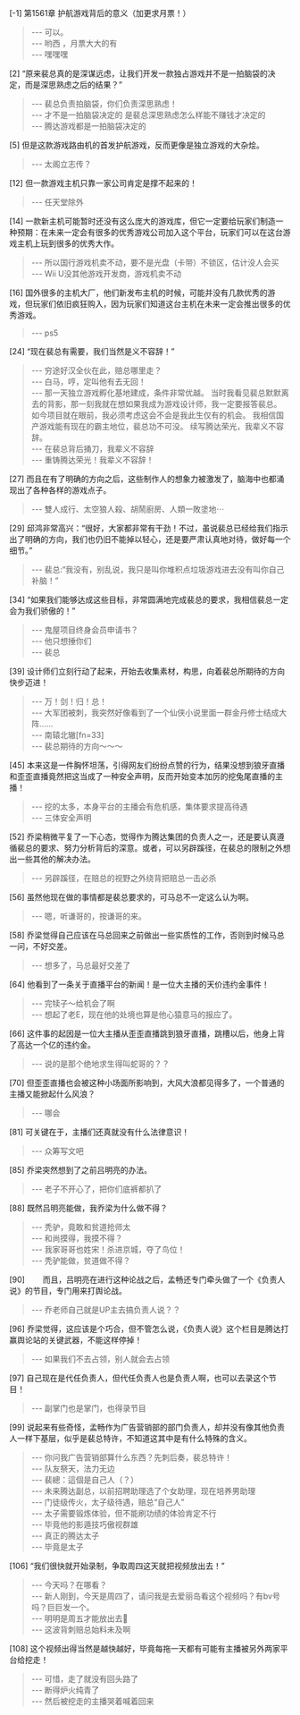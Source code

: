 
[-1] 第1561章 护航游戏背后的意义（加更求月票！）
>--- 可以。<br>
>--- 哟西 ，月票大大的有<br>
>--- 嘿嘿嘿<br>

[2] “原来裴总真的是深谋远虑，让我们开发一款独占游戏并不是一拍脑袋的决定，而是深思熟虑之后的结果？”
>--- 裴总负责拍脑袋，你们负责深思熟虑！<br>
>--- 才不是一拍脑袋决定的 是裴总深思熟虑怎么样能不赚钱才决定的<br>
>--- 腾达游戏都是一拍脑袋决定的<br>

[5] 但是这款游戏路由机的首发护航游戏，反而更像是独立游戏的大杂烩。
>--- 太阁立志传？<br>

[12] 但一款游戏主机只靠一家公司肯定是撑不起来的！
>--- 任天堂除外<br>

[14] 一款新主机可能暂时还没有这么庞大的游戏库，但它一定要给玩家们制造一种预期：在未来一定会有很多的优秀游戏公司加入这个平台，玩家们可以在这台游戏主机上玩到很多的优秀大作。
>--- 所以国行游戏机卖不动，要不是光盘（卡带）不锁区，估计没人会买<br>
>--- Wii U没其他游戏开发商，游戏机卖不动<br>

[16] 国外很多的主机大厂，他们新发布主机的时候，可能并没有几款优秀的游戏，但玩家们依旧疯狂购入，因为玩家们知道这台主机在未来一定会推出很多的优秀游戏。
>--- ps5<br>

[24] “现在裴总有需要，我们当然是义不容辞！”
>--- 穷途好汉全伙在此，赔总哪里走？<br>
>--- 白马，哼，定叫他有去无回！<br>
>--- 那一天独立游戏孵化基地建成，条件非常优越。
当时我看见裴总默默离去的背影，那一刻我就在想如果我成为游戏设计师，我一定要报答裴总。
如今项目就在眼前，我必须考虑这会不会是我此生仅有的机会。
我相信国产游戏能有现在的霸主地位，裴总功不可没。
续写腾达荣光，我辈义不容辞。<br>
>--- 在裴总背后捅刀，我辈义不容辞<br>
>--- 重铸腾达荣光！我辈义不容辞！<br>

[27] 而且在有了明确的方向之后，这些制作人的想象力被激发了，脑海中也都涌现出了各种各样的游戏点子。
>--- 雙人成行、太空狼人殺、胡鬧廚房、人類一敗塗地⋯<br>

[29] 邱鸿非常高兴：“很好，大家都非常有干劲！不过，虽说裴总已经给我们指示出了明确的方向，我们也仍旧不能掉以轻心，还是要严肃认真地对待，做好每一个细节。”
>--- 裴总:“我没有，别乱说，我只是叫你堆积点垃圾游戏进去没有叫你自己补脑！”<br>

[34] “如果我们能够达成这些目标，非常圆满地完成裴总的要求，我相信裴总一定会为我们骄傲的！”
>--- 鬼屋项目终身会员申请书？<br>
>--- 他只想捶你们<br>
>--- 裴总<br>

[39] 设计师们立刻行动了起来，开始去收集素材，构思，向着裴总所期待的方向快步迈进！
>--- 万！剑！归！总！<br>
>--- 大军团被刺，我突然好像看到了一个仙侠小说里面一群金丹修士结成大阵……<br>
>--- 南辕北辙[fn=33]<br>
>--- 裴总期待的方向～～～<br>

[45] 本来这是一件胸怀坦荡，引得网友们纷纷点赞的行为，结果没想到狼牙直播和歪歪直播竟然把这当成了一种安全声明，反而开始变本加厉的挖兔尾直播的主播！
>--- 挖的太多，本身平台的主播会有危机感，集体要求提高待遇<br>
>--- 三体安全声明<br>

[52] 乔梁稍微平复了一下心态，觉得作为腾达集团的负责人之一，还是要认真遵循裴总的要求、努力分析背后的深意。或者，可以另辟蹊径，在裴总的限制之外想出一些其他的解决办法。
>--- 另辟蹊径，在赔总的视野之外绕背把赔总一击必杀<br>

[56] 虽然他现在做的事情都是裴总要求的，可马总不一定这么认为啊。
>--- 嗯，听谦哥的，按谦哥的来。<br>

[58] 乔梁觉得自己应该在马总回来之前做出一些实质性的工作，否则到时候马总一问，不好交差。
>--- 想多了，马总最好交差了<br>

[64] 他看到了一条关于直播平台的新闻！是一位大主播的天价违约金事件！
>--- 完犊子～给机会了啊<br>
>--- 想起了老E，现在他的处境也算是他心猿意马的报应了。<br>

[66] 这件事的起因是一位大主播从歪歪直播跳到狼牙直播，跳槽以后，他身上背了高达一个亿的违约金。
>--- 说的是那个绝地求生得叫蛇哥的？？<br>

[70] 但歪歪直播也会被这种小场面所影响到，大风大浪都见得多了，一个普通的主播又能掀起什么风浪？
>--- 哪会<br>

[81] 可关键在于，主播们还真就没有什么法律意识！
>--- 众筹写文吧<br>

[85] 乔梁突然想到了之前吕明亮的办法。
>--- 老子不开心了，把你们底裤都扒了<br>

[88] 既然吕明亮能做，我乔梁为什么做不得？
>--- 秃驴，竟敢和贫道抢师太<br>
>--- 和尚摸得，我摸不得？<br>
>--- 我家哥哥也姓宋！杀进京城，夺了鸟位！<br>
>--- 秃驴能做，贫道做不得？<br>

[90] 　　而且，吕明亮在进行这种论战之后，孟畅还专门牵头做了一个《负责人说》的节目，专门用来打舆论战。
>--- 乔老师自己就是UP主去搞负责人说？？<br>

[96] 乔梁觉得，这应该是个巧合，但不管怎么说，《负责人说》这个栏目是腾达打赢舆论站的关键武器，不能这样停掉！
>--- 如果我们不去占领，别人就会去占领<br>

[97] 自己现在是代任负责人，但代任负责人也是负责人啊，也可以去录这个节目！
>--- 副掌门也是掌门，也得录节目<br>

[99] 说起来有些奇怪，孟畅作为广告营销部的部门负责人，却并没有像其他负责人一样下基层，似乎是裴总特许，不知道这其中是有什么特殊的含义。
>--- 你问我广告营销部算什么东西？先刺后奏，裴总特许！<br>
>--- 队友祭天，法力无边<br>
>--- 裴總：這個是自己人（？）<br>
>--- 未来腾达副总，以前招聘助理选了个女助理，现在培养男助理<br>
>--- 门徒级传火，太子级待遇，赔总“自己人”<br>
>--- 太子需要锻炼体验，但不能刷功绩的体验肯定不行<br>
>--- 毕竟他的影遁技巧傲视群雄<br>
>--- 真正的腾达太子<br>
>--- 毕竟是太子<br>

[106] “我们很快就开始录制，争取周四这天就把视频放出去！”
>--- 今天吗？在哪看？<br>
>--- 新人刚到，今天是周四了，请问我是去爱丽岛看这个视频吗？有bv号吗？巨巨发一个。<br>
>--- 明明是周五才能放出去🐶<br>
>--- 这波背刺赔总始料未及啊<br>

[108] 这个视频出得当然是越快越好，毕竟每拖一天都有可能有主播被另外两家平台给挖走！
>--- 可惜，走了就没有回头路了<br>
>--- 断得炉火纯青了<br>
>--- 然后被挖走的主播哭着喊着回来<br>
